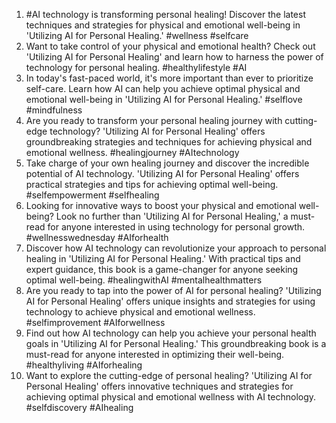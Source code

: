 1. #AI technology is transforming personal healing! Discover the latest techniques and strategies for physical and emotional well-being in 'Utilizing AI for Personal Healing.' #wellness #selfcare
2. Want to take control of your physical and emotional health? Check out 'Utilizing AI for Personal Healing' and learn how to harness the power of technology for personal healing. #healthylifestyle #AI
3. In today's fast-paced world, it's more important than ever to prioritize self-care. Learn how AI can help you achieve optimal physical and emotional well-being in 'Utilizing AI for Personal Healing.' #selflove #mindfulness
4. Are you ready to transform your personal healing journey with cutting-edge technology? 'Utilizing AI for Personal Healing' offers groundbreaking strategies and techniques for achieving physical and emotional wellness. #healingjourney #AItechnology
5. Take charge of your own healing journey and discover the incredible potential of AI technology. 'Utilizing AI for Personal Healing' offers practical strategies and tips for achieving optimal well-being. #selfempowerment #selfhealing
6. Looking for innovative ways to boost your physical and emotional well-being? Look no further than 'Utilizing AI for Personal Healing,' a must-read for anyone interested in using technology for personal growth. #wellnesswednesday #AIforhealth
7. Discover how AI technology can revolutionize your approach to personal healing in 'Utilizing AI for Personal Healing.' With practical tips and expert guidance, this book is a game-changer for anyone seeking optimal well-being. #healingwithAI #mentalhealthmatters
8. Are you ready to tap into the power of AI for personal healing? 'Utilizing AI for Personal Healing' offers unique insights and strategies for using technology to achieve physical and emotional wellness. #selfimprovement #AIforwellness
9. Find out how AI technology can help you achieve your personal health goals in 'Utilizing AI for Personal Healing.' This groundbreaking book is a must-read for anyone interested in optimizing their well-being. #healthyliving #AIforhealing
10. Want to explore the cutting-edge of personal healing? 'Utilizing AI for Personal Healing' offers innovative techniques and strategies for achieving optimal physical and emotional wellness with AI technology. #selfdiscovery #AIhealing
